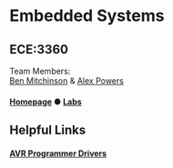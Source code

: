 # Embedded Systems
## ECE:3360
Team Members:      
[Ben Mitchinson](https://github.com/bmitchinson) & [Alex Powers](https://github.com/abpwrs)
#### [Homepage](http://user.engineering.uiowa.edu/~rbeichel/lectures/es_s19/index.html) ● [Labs](http://user.engineering.uiowa.edu/~rbeichel/lectures/es_s19/labs/index.html)

## Helpful Links
#### [AVR Programmer Drivers](https://www.pololu.com/product/3170/resources)
